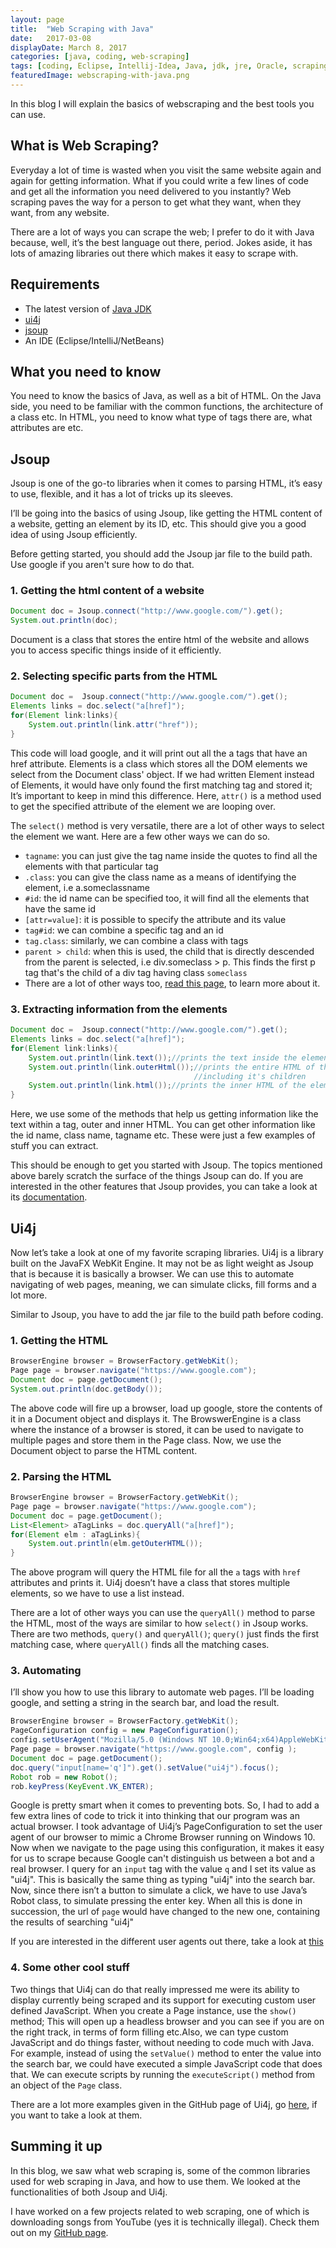 ```yaml
---
layout: page
title:  "Web Scraping with Java"
date:   2017-03-08
displayDate: March 8, 2017
categories: [java, coding, web-scraping]
tags: [coding, Eclipse, Intellij-Idea, Java, jdk, jre, Oracle, scraping]
featuredImage: webscraping-with-java.png
---
```

In this blog I will explain the basics of webscraping and the best tools you can use.

## What is Web Scraping?

Everyday a lot of time is wasted when you visit the same website again and again for getting information. What if you could write a few lines of code and get all the information you need delivered to you instantly? Web scraping paves the way for a person to get what they want, when they want, from any website.

There are a lot of ways you can scrape the web; I prefer to do it with Java because, well, it’s the best language out there, period. Jokes aside, it has lots of amazing libraries out there which makes it easy to scrape with.

## Requirements

- The latest version of [Java JDK](http://www.oracle.com/technetwork/java/javase/downloads/index.html)
- [ui4j](https://mvnrepository.com/artifact/com.ui4j/ui4j-ide/1.1.0)
- [jsoup](https://jsoup.org/download)
- An IDE (Eclipse/IntelliJ/NetBeans)

## What you need to know

You need to know the basics of Java, as well as a bit of HTML. On the Java side, you need to be familiar with the common functions, the architecture of a class etc. In HTML, you need to know what type of tags there are, what attributes are etc.

## Jsoup

Jsoup is one of the go-to libraries when it comes to parsing HTML, it’s easy to use, flexible, and it has a lot of tricks up its sleeves.

I’ll be going into the basics of using Jsoup, like getting the HTML content of a website, getting an element by its ID, etc. This should give you a good idea of using Jsoup efficiently.

Before getting started, you should add the Jsoup jar file to the build path. Use google if you aren't sure how to do that.

### 1. Getting the html content of a website

```java
Document doc = Jsoup.connect("http://www.google.com/").get();
System.out.println(doc);
```

Document is a class that stores the entire html of the website and allows you to access specific things inside of it efficiently.

### 2. Selecting specific parts from the HTML

```java
Document doc =  Jsoup.connect("http://www.google.com/").get();
Elements links = doc.select("a[href]");
for(Element link:links){
    System.out.println(link.attr("href"));
}
```

This code will load google, and it will print out all the a tags that have an href attribute. Elements is a class which stores all the DOM elements we select from the Document class' object. If we had written Element instead of Elements, it would have only found the first matching tag and stored it; It’s important to keep in mind this difference. Here, `attr()` is a method used to get the specified attribute of the element we are looping over.

The `select()` method is very versatile, there are a lot of other ways to select the element we want. Here are a few other ways we can do so.

- `tagname`: you can just give the tag name inside the quotes to find all the elements with that particular tag
- `.class`: you can give the class name as a means of identifying the element, i.e a.someclassname
- `#id`: the id name can be specified too, it will find all the elements that have the same id
- `[attr=value]`: it is possible to specify the attribute and its value
- `tag#id`: we can combine a specific tag and an id
- `tag.class`: similarly, we can combine a class with tags
- `parent > child`: when this is used, the child that is directly descended from the parent is selected, i.e div.someclass > p. This finds the first p tag that's the child of a div tag having class `someclass`
- There are a lot of other ways too, [read this page](https://jsoup.org/cookbook/extracting-data/selector-syntax), to learn more about it.

### 3. Extracting information from the elements

```java
Document doc =  Jsoup.connect("http://www.google.com/").get();
Elements links = doc.select("a[href]");
for(Element link:links){
    System.out.println(link.text());//prints the text inside the element
    System.out.println(link.outerHtml());//prints the entire HTML of the element
                                         //including it's children
    System.out.println(link.html());//prints the inner HTML of the element
}
```

Here, we use some of the methods that help us getting information like the text within a tag, outer and inner HTML.
You can get other information like the id name, class name, tagname etc. These were just a few examples of stuff you can extract.

This should be enough to get you started with Jsoup. The topics mentioned above barely scratch the surface of the things Jsoup can do. If you are interested in the other features that Jsoup provides, you can take a look at its [documentation](https://jsoup.org/apidocs/).

## Ui4j

Now let’s take a look at one of my favorite scraping libraries. Ui4j is a library built on the JavaFX WebKit Engine. It may not be as light weight as Jsoup that is because it is basically a browser. We can use this to automate navigating of web pages, meaning, we can simulate clicks, fill forms and a lot more.

Similar to Jsoup, you have to add the jar file to the build path before coding.

### 1. Getting the HTML

```java
BrowserEngine browser = BrowserFactory.getWebKit();
Page page = browser.navigate("https://www.google.com");
Document doc = page.getDocument();
System.out.println(doc.getBody());
```

The above code will fire up a browser, load up google, store the contents of it in a Document object and displays it. The BrowswerEngine is a class where the instance of a browser is stored, it can be used to navigate to multiple pages and store them in the Page class. Now, we use the Document object to parse the HTML content.

### 2. Parsing the HTML

```java
BrowserEngine browser = BrowserFactory.getWebKit();
Page page = browser.navigate("https://www.google.com");
Document doc = page.getDocument();
List<Element> aTagLinks = doc.queryAll("a[href]");
for(Element elm : aTagLinks){
    System.out.println(elm.getOuterHTML());
}
```

The above program will query the HTML file for all the `a` tags with `href` attributes and prints it. Ui4j doesn’t have a class that stores multiple elements, so we have to use a list instead.

There are a lot of other ways you can use the `queryAll()` method to parse the HTML, most of the ways are similar to how `select()` in Jsoup works. There are two methods, `query()` and `queryAll()`; `query()` just finds the first matching case, where `queryAll()` finds all the matching cases.

### 3. Automating

I’ll show you how to use this library to automate web pages. I’ll be loading google, and setting a string in the search bar, and load the result.

```java
BrowserEngine browser = BrowserFactory.getWebKit();
PageConfiguration config = new PageConfiguration();
config.setUserAgent("Mozilla/5.0 (Windows NT 10.0;Win64;x64)AppleWebKit/537.36(KHTML, like Gecko)Chrome/56.0.2924.87Safari/537.36");
Page page = browser.navigate("https://www.google.com", config );
Document doc = page.getDocument();
doc.query("input[name='q']").get().setValue("ui4j").focus();
Robot rob = new Robot();
rob.keyPress(KeyEvent.VK_ENTER);
```

Google is pretty smart when it comes to preventing bots. So, I had to add a few extra lines of code to trick it into thinking that our program was an actual browser. I took advantage of Ui4j’s PageConfiguration to set the user agent of our browser to mimic a Chrome Browser running on Windows 10. Now when we navigate to the page using this configuration, it makes it easy for us to scrape because Google can't distinguish us between a bot and a real browser. I query for an `input` tag with the value `q` and I set its value as  "ui4j". This is basically the same thing as typing "ui4j" into the search bar. Now, since there isn’t a button to simulate a click, we have to use Java’s Robot class, to simulate pressing the enter key. When all this is done in succession, the url of `page` would have changed to the new one, containing the results of searching "ui4j"

If you are interested in the different user agents out there, take a look at [this](https://techblog.willshouse.com/2012/01/03/most-common-user-agents/)

### 4. Some other cool stuff

Two things that Ui4j can do that really impressed me were its ability to display currently being scraped and its support for executing custom user defined JavaScript. When you create a Page instance, use the `show()` method; This will open up a headless browser and you can see if you are on the right track, in terms of form filling etc.Also, we can type custom JavaScript and do things faster, without needing to code much with Java. For example, instead of using the `setValue()` method to enter the value into the search bar, we could have executed a simple JavaScript code that does that. We can execute scripts by running the `executeScript()` method from an object of the `Page` class.

There are a lot more examples given in the GitHub page of Ui4j, go [here](https://github.com/ui4j/ui4j/tree/master/ui4j-sample/src/main/java/com/ui4j/sample), if you want to take a look at them.

## Summing it up

In this blog, we saw what web scraping is, some of the common libraries used for web scraping in Java, and how to use them. We looked at the functionalities of both Jsoup and Ui4j.

I have worked on a few projects related to web scraping, one of which is downloading songs from YouTube (yes it is technically illegal). Check them out on my [GitHub page](https://github.com/AakashSasikumar).